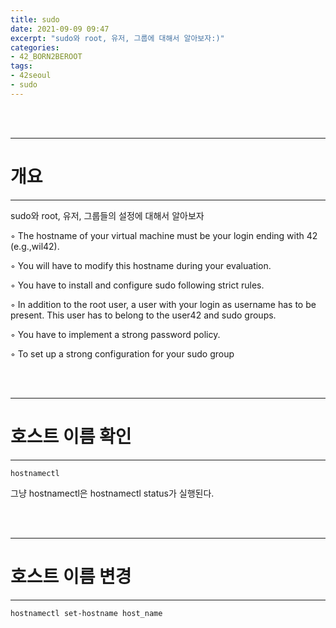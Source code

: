 ```yaml
---
title: sudo
date: 2021-09-09 09:47
excerpt: "sudo와 root, 유저, 그룹에 대해서 알아보자:)"
categories:
- 42_BORN2BEROOT
tags:
- 42seoul
- sudo
---
```



<br />
<br />

---

# 개요

---

sudo와 root, 유저, 그룹들의 설정에 대해서 알아보자

◦ The hostname of your virtual machine must be your login ending with 42 (e.g.,wil42). 

◦ You will have to modify this hostname during your evaluation.

◦ You have to install and configure sudo following strict rules.

◦ In addition to the root user, a user with your login as username has to be present. This user has to belong to the user42 and sudo groups.

◦ You have to implement a strong password policy.

◦ To set up a strong configuration for your sudo group


<br />
<br />

---

# 호스트 이름 확인

---

`hostnamectl`

그냥 hostnamectl은 hostnamectl status가 실행된다.




<br />
<br />

---

# 호스트 이름 변경

---

`hostnamectl set-hostname host_name`



